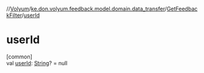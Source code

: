 //[Volyum](../../../index.md)/[ke.don.volyum.feedback.model.domain.data_transfer](../index.md)/[GetFeedbackFilter](index.md)/[userId](user-id.md)

# userId

[common]\
val [userId](user-id.md): [String](https://kotlinlang.org/api/core/kotlin-stdlib/kotlin/-string/index.html)? = null